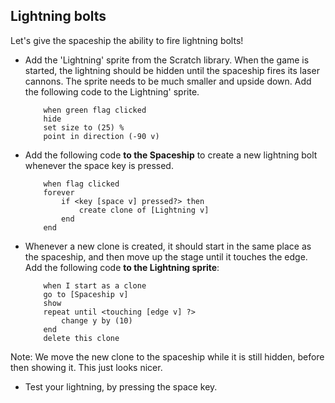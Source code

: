## Lightning bolts

Let's give the spaceship the ability to fire lightning bolts!



+ Add the 'Lightning' sprite from the Scratch library.  When the game is started, the lightning should be hidden until the spaceship fires its laser cannons. The sprite needs to be much smaller and upside down. Add the following code to the Lightning' sprite.

	```blocks
		when green flag clicked
		hide
		set size to (25) %
		point in direction (-90 v)	
	```


+ Add the following code **to the Spaceship** to create a new lightning bolt whenever the space key is pressed.


	```blocks
		when flag clicked
		forever
			if <key [space v] pressed?> then
				create clone of [Lightning v]
			end
		end
	```

+ Whenever a new clone is created, it should start in the same place as the spaceship, and then move up the stage until it touches the edge. Add the following code **to the Lightning sprite**:

	```blocks
		when I start as a clone
		go to [Spaceship v]
		show
		repeat until <touching [edge v] ?>
			change y by (10)
		end
		delete this clone
	```

Note: We move the new clone to the spaceship while it is still hidden, before then showing it. This just looks nicer.

+ Test your lightning, by pressing the space key.



